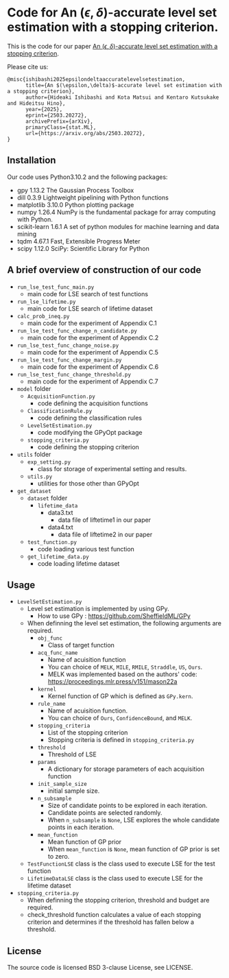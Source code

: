 # Code for An $(\epsilon,\delta)$-accurate level set estimation with a stopping criterion.

This is the code for our paper [An $(\epsilon,\delta)$-accurate level set estimation with a stopping criterion](https://arxiv.org/abs/2503.20272).

Please cite us:

```
@misc{ishibashi2025epsilondeltaaccuratelevelsetestimation,
      title={An $(\epsilon,\delta)$-accurate level set estimation with a stopping criterion}, 
      author={Hideaki Ishibashi and Kota Matsui and Kentaro Kutsukake and Hideitsu Hino},
      year={2025},
      eprint={2503.20272},
      archivePrefix={arXiv},
      primaryClass={stat.ML},
      url={https://arxiv.org/abs/2503.20272}, 
}
```

## Installation
Our code uses Python3.10.2 and the following packages:
- gpy             1.13.2  The Gaussian Process Toolbox
- dill            0.3.9   Lightweight pipelining with Python functions
- matplotlib      3.10.0  Python plotting package
- numpy           1.26.4  NumPy is the fundamental package for array computing with Python.
- scikit-learn    1.6.1   A set of python modules for machine learning and data mining
- tqdm            4.67.1  Fast, Extensible Progress Meter
- scipy           1.12.0  SciPy: Scientific Library for Python

## A brief overview of construction of our code

- `run_lse_test_func_main.py`
  - main code for LSE search of test functions
- `run_lse_lifetime.py`
  - main code for LSE search of lifetime dataset
- `calc_prob_ineq.py`
  - main code for the experiment of Appendix C.1
- `run_lse_test_func_change_n_candidate.py`
  - main code for the experiment of Appendix C.2
- `run_lse_test_func_change_noise.py`
  - main code for the experiment of Appendix C.5
- `run_lse_test_func_change_margin.py`
  - main code for the experiment of Appendix C.6
- `run_lse_test_func_change_threshold.py`
  - main code for the experiment of Appendix C.7
- `model` folder
  - `AcquisitionFunction.py`
    - code defining the acquisition functions
  - `ClassificationRule.py`
    - code defining the classification rules
  - `LevelSetEstimation.py`
    - code modifying the GPyOpt package
  - `stopping_criteria.py`
    - code defining the stopping criterion
- `utils` folder
  - `exp_setting.py`
    - class for storage of experimental setting and results.
  - `utils.py`
    - utilities for those other than GPyOpt
- `get_dataset`
    - `dataset` folder
      - `lifetime_data`
        - data3.txt
          - data file of liftetime1 in our paper
        - data4.txt
          - data file of liftetime2 in our paper
    - `test_function.py`
      - code loading various test function
    - `get_lifetime_data.py`
      - code loading lifetime dataset

## Usage
- `LevelSetEstimation.py`
    - Level set estimation is implemented by using GPy.
      - How to use GPy : https://github.com/SheffieldML/GPy
    - When definning the level set estimation, the following arguments are required.
      - `obj_func`
        - Class of target function
      - `acq_func_name`
        - Name of acuisition function
        - You can choice of `MELK`, `MILE`, `RMILE`, `Straddle`, `US`, `Ours`.
        - MELK was implemented based on the authors' code: https://proceedings.mlr.press/v151/mason22a 
      - `kernel`
        - Kernel function of GP which is defined as `GPy.kern`.
      - `rule_name`
        - Name of acuisition function.
        - You can choice of `Ours`, `ConfidenceBound`, and `MELK`.
      - `stopping_criteria`
        - List of the stopping criterion
        - Stopping criteria is defined in `stopping_criteria.py`
      - `threshold`
        - Threshold of LSE
      - `params`
        - A dictionary for storage parameters of each acquisition function
      - `init_sample_size`
        - initial sample size. 
      - `n_subsample`
        - Size of candidate points to be explored in each iteration.
        - Candidate points are selected randomly.
        - When `n_subsample` is `None`, LSE explores the whole candidate points in each iteration.
      - `mean_function`
        - Mean function of GP prior
        - When `mean_function` is `None`, mean function of GP prior is set to zero.
    - `TestFunctionLSE` class is the class used to execute LSE for the test function
    - `LifetimeDataLSE` class is the class used to execute LSE for the lifetime dataset
- `stopping_criteria.py`
    - When definning the stopping criterion, threshold and budget are required.
    - check_threshold function calculates a value of each stopping criterion and determines if the threshold has fallen below a threshold.

## License
The source code is licensed BSD 3-clause License, see LICENSE.
